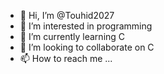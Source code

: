 - 👋 Hi, I’m @Touhid2027
- 👀 I’m interested in programming
- 🌱 I’m currently learning C
- 💞️ I’m looking to collaborate on C
- 📫 How to reach me ...

<!---
Touhid2027/Touhid2027 is a ✨ special ✨ repository because its `README.md` (this file) appears on your GitHub profile.
You can click the Preview link to take a look at your changes.
--->
